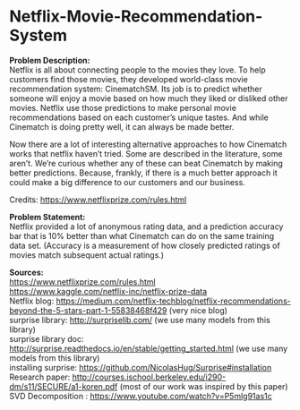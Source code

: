 # Netflix-Movie-Recommendation-System
<b>Problem Description:</b></br>
Netflix is all about connecting people to the movies they love. To help customers find those movies, they developed world-class movie recommendation system: CinematchSM. Its job is to predict whether someone will enjoy a movie based on how much they liked or disliked other movies. Netflix use those predictions to make personal movie recommendations based on each customer’s unique tastes. And while Cinematch is doing pretty well, it can always be made better.</br>

Now there are a lot of interesting alternative approaches to how Cinematch works that netflix haven’t tried. Some are described in the literature, some aren’t. We’re curious whether any of these can beat Cinematch by making better predictions. Because, frankly, if there is a much better approach it could make a big difference to our customers and our business.</br>

Credits: https://www.netflixprize.com/rules.html

<b>Problem Statement:</b></br>
Netflix provided a lot of anonymous rating data, and a prediction accuracy bar that is 10% better than what Cinematch can do on the same training data set. (Accuracy is a measurement of how closely predicted ratings of movies match subsequent actual ratings.)</br>

<b>Sources:</b></br>
https://www.netflixprize.com/rules.html</br>
https://www.kaggle.com/netflix-inc/netflix-prize-data</br>
Netflix blog: https://medium.com/netflix-techblog/netflix-recommendations-beyond-the-5-stars-part-1-55838468f429 (very nice blog)</br>
surprise library: http://surpriselib.com/ (we use many models from this library)</br>
surprise library doc: http://surprise.readthedocs.io/en/stable/getting_started.html (we use many models from this library)</br>
installing surprise: https://github.com/NicolasHug/Surprise#installation</br>
Research paper: http://courses.ischool.berkeley.edu/i290-dm/s11/SECURE/a1-koren.pdf (most of our work was inspired by this paper)</br>
SVD Decomposition : https://www.youtube.com/watch?v=P5mlg91as1c</br>
